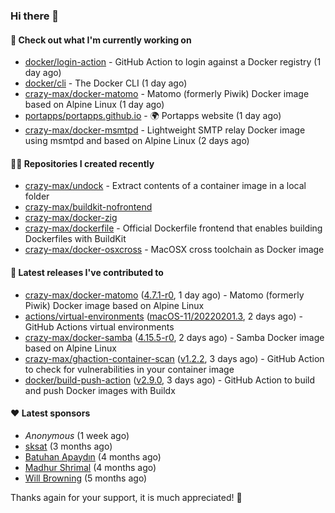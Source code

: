 ### Hi there 👋

#### 👷 Check out what I'm currently working on

- [docker/login-action](https://github.com/docker/login-action) - GitHub Action to login against a Docker registry (1 day ago)
- [docker/cli](https://github.com/docker/cli) - The Docker CLI (1 day ago)
- [crazy-max/docker-matomo](https://github.com/crazy-max/docker-matomo) - Matomo (formerly Piwik) Docker image based on Alpine Linux (1 day ago)
- [portapps/portapps.github.io](https://github.com/portapps/portapps.github.io) - 🌍 Portapps website (1 day ago)
- [crazy-max/docker-msmtpd](https://github.com/crazy-max/docker-msmtpd) - Lightweight SMTP relay Docker image using msmtpd and based on Alpine Linux (2 days ago)

#### 👨‍💻 Repositories I created recently

- [crazy-max/undock](https://github.com/crazy-max/undock) - Extract contents of a container image in a local folder
- [crazy-max/buildkit-nofrontend](https://github.com/crazy-max/buildkit-nofrontend)
- [crazy-max/docker-zig](https://github.com/crazy-max/docker-zig)
- [crazy-max/dockerfile](https://github.com/crazy-max/dockerfile) - Official Dockerfile frontend that enables building Dockerfiles with BuildKit
- [crazy-max/docker-osxcross](https://github.com/crazy-max/docker-osxcross) - MacOSX cross toolchain as Docker image

#### 🚀 Latest releases I've contributed to

- [crazy-max/docker-matomo](https://github.com/crazy-max/docker-matomo) ([4.7.1-r0](https://github.com/crazy-max/docker-matomo/releases/tag/4.7.1-r0), 1 day ago) - Matomo (formerly Piwik) Docker image based on Alpine Linux
- [actions/virtual-environments](https://github.com/actions/virtual-environments) ([macOS-11/20220201.3](https://github.com/actions/virtual-environments/releases/tag/macOS-11%2F20220201.3), 2 days ago) - GitHub Actions virtual environments
- [crazy-max/docker-samba](https://github.com/crazy-max/docker-samba) ([4.15.5-r0](https://github.com/crazy-max/docker-samba/releases/tag/4.15.5-r0), 2 days ago) - Samba Docker image based on Alpine Linux
- [crazy-max/ghaction-container-scan](https://github.com/crazy-max/ghaction-container-scan) ([v1.2.2](https://github.com/crazy-max/ghaction-container-scan/releases/tag/v1.2.2), 3 days ago) - GitHub Action to check for vulnerabilities in your container image
- [docker/build-push-action](https://github.com/docker/build-push-action) ([v2.9.0](https://github.com/docker/build-push-action/releases/tag/v2.9.0), 3 days ago) - GitHub Action to build and push Docker images with Buildx

#### ❤️ Latest sponsors
- _Anonymous_ (1 week ago)
- [sksat](https://github.com/sksat) (3 months ago)
- [Batuhan Apaydın](https://github.com/developer-guy) (4 months ago)
- [Madhur Shrimal](https://github.com/shrimalmadhur) (4 months ago)
- [Will Browning](https://github.com/willbrowningme) (5 months ago)

Thanks again for your support, it is much appreciated! 🙏
